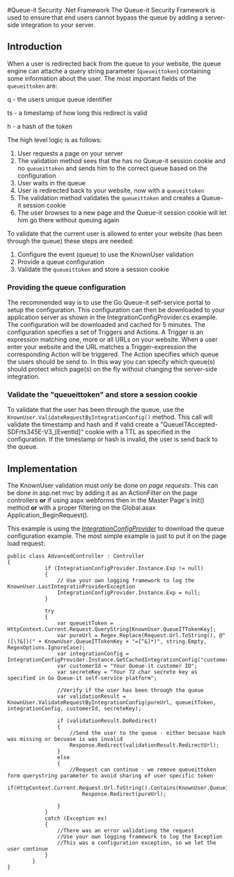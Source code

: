 #Queue-it Security .Net Framework
The Queue-it Security Framework is used to ensure that end users cannot bypass the queue by adding a server-side integration to your server. 
## Introduction
When a user is redirected back from the queue to your website, the queue engine can attache a query string parameter (`queueittoken`) containing some information about the user. 
The most important fields of the `queueittoken` are:

q - the users unique queue identifier

ts - a timestamp of how long this redirect is valid

h - a hash of the token

The high level logic is as follows:

 1. User requests a page on your server
 2. The validation method sees that the has no Queue-it session cookie and no `queueittoken` and sends him to the correct queue based on the configuration
 3. User waits in the queue
 4. User is redirected back to your website, now with a `queueittoken`
 5. The validation method validates the `queueittoken` and creates a Queue-it session cookie
 6. The user browses to a new page and the Queue-it session cookie will let him go there without queuing again

To validate that the current user is allowed to enter your website (has been through the queue) these steps are needed:

 1. Configure the event (queue) to use the KnownUser validation
 2. Provide a queue configuration
 3. Validate the `queueittoken` and store a session cookie


### Providing the queue configuration
The recommended way is to use the Go Queue-it self-service portal to setup the configuration. This configuration can then be downloaded to your application server as shown in the IntegrationConfigProvider.cs example. The configuration will be downloaded and cached for 5 minutes. 
The configuration specifies a set of Triggers and Actions. A Trigger is an expression matching one, more or all URLs on your website. When a user enter your website and the URL matches a Trigger-expression the corresponding Action will be triggered. The Action specifies which queue the users should be send to. 
In this way you can specify which queue(s) should protect which page(s) on the fly without changing the server-side integration.

### Validate the "queueittoken" and store a session cookie
To validate that the user has been through the queue, use the `KnownUser.ValidateRequestByIntegrationConfig()` method. 
This call will validate the timestamp and hash and if valid create a "QueueITAccepted-SDFrts345E-V3_[EventId]" cookie with a TTL as specified in the configuration.
If the timestamp or hash is invalid, the user is send back to the queue.

## Implementation
The KnownUser validation must *only* be done on *page requests*. This can be done in asp.net mvc by adding it as an ActionFilter on the page controllers **or** if using aspx webforms then in the Master Page's Init() method **or** with a proper filtering on the Global.asax Application_BeginRequest(). 

This example is using the *[IntegrationConfigProvider](https://github.com/queueit/KnownUser.V3.Net_beta/blob/master/Documentation/IntegrationConfigProvider.cs)* to download the queue configuration example. The most simple example is just to put it on the page load request:
```
public class AdvancedController : Controller
{
            if (IntegrationConfigProvider.Instance.Exp != null)
            {
                // Use your own logging framework to log the KnownUser.LastIntegratinProviderException
                IntegrationConfigProvider.Instance.Exp = null;
            }

            try
            {
                var queueitToken = HttpContext.Current.Request.QueryString[KnownUser.QueueITTokenKey];
                var pureUrl = Regex.Replace(Request.Url.ToString(), @"([\?&])(" + KnownUser.QueueITTokenKey + "=[^&]*)", string.Empty, RegexOptions.IgnoreCase);
                var integrationConfig = IntegrationConfigProvider.Instance.GetCachedIntegrationConfig("customerid");
                var customerId = "Your Queue-it customer ID";
                var secreteKey = "Your 72 char secrete key as specified in Go Queue-it self-service platform";

                //Verify if the user has been through the queue
                var validationResult = KnownUser.ValidateRequestByIntegrationConfig(pureUrl, queueitToken, integrationConfig, customerId, secreteKey);

                if (validationResult.DoRedirect)
                {
                    //Send the user to the queue - either becuase hash was missing or becuase is was invalid
                    Response.Redirect(validationResult.RedirectUrl);
                }
                else
                {
                    //Request can continue - we remove queueittoken form querystring parameter to avoid sharing of user specific token
                    if(HttpContext.Current.Request.Url.ToString().Contains(KnownUser.QueueITTokenKey))
                        Response.Redirect(pureUrl);

                }
            }
            catch (Exception ex)
            {
                //There was an error validationg the request
                //Use your own logging framework to log the Exception
                //This was a configuration exception, so we let the user continue
            }
        }
}
```
